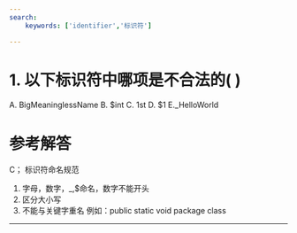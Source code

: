 ```yaml
---
search:
    keywords: ['identifier','标识符']

---
```



# 1. 以下标识符中哪项是不合法的( )

A. BigMeaninglessName 
B. $int 
C. 1st 
D. $1
E._HelloWorld

# 参考解答

C；
标识符命名规范
1. 字母，数字，_,$命名，数字不能开头  
2. 区分大小写
3. 不能与关键字重名 例如：public static void package class





---
